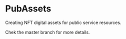 # PubAssets
Creating NFT digital assets for public service resources.

Chek the master branch for more details.
